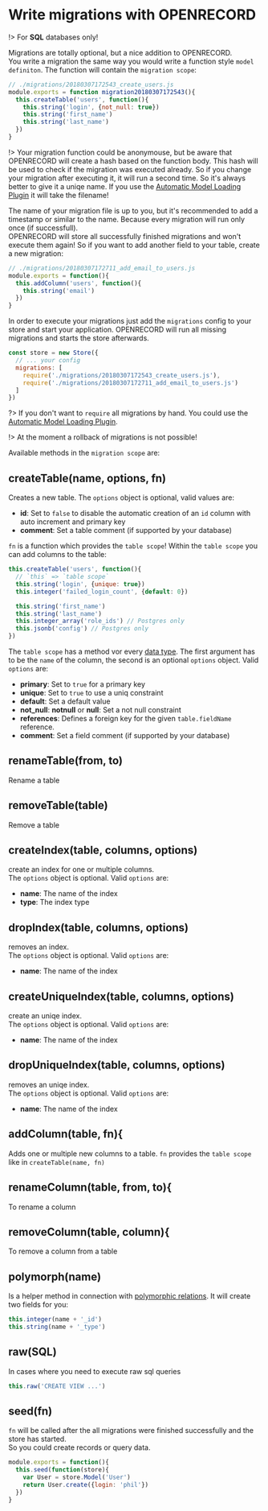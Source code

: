# Write migrations with OPENRECORD
!> For **SQL** databases only!

Migrations are totally optional, but a nice addition to OPENRECORD.  
You write a migration the same way you would write a function style `model definiton`. The function will contain the `migration scope`:

```js
// ./migrations/20180307172543_create_users.js
module.exports = function migration20180307172543(){
  this.createTable('users', function(){
    this.string('login', {not_null: true})
    this.string('first_name')
    this.string('last_name')
  })
}
```

!> Your migration function could be anonymouse, but be aware that OPENRECORD will create a hash based on the function body. This hash will be used to check if the migration was executed already. So if you change your migration after executing it, it will run a second time. So it's always better to give it a uniqe name. If you use the [Automatic Model Loading Plugin](./plugins.md#automatic-model-loading) it will take the filename!

The name of your migration file is up to you, but it's recommended to add a timestamp or similar to the name. Because every migration will run only once (if successfull).  
OPENRECORD will store all successfully finished migrations and won't execute them again! So if you want to add another field to your table, create a new migration:

```js
// ./migrations/20180307172711_add_email_to_users.js
module.exports = function(){
  this.addColumn('users', function(){
    this.string('email')
  })
}
```

In order to execute your migrations just add the `migrations` config to your store and start your application. OPENRECORD will run all missing migrations and starts the store afterwards.

```js
const store = new Store({
  // ... your config
  migrations: [
    require('./migrations/20180307172543_create_users.js'),
    require('./migrations/20180307172711_add_email_to_users.js')
  ]
})
```

?> If you don't want to `require` all migrations by hand. You could use the [Automatic Model Loading Plugin](./plugins.md#automatic-model-loading).

!> At the moment a rollback of migrations is not possible!

Available methods in the `migration scope` are:

## createTable(name, options, fn)

Creates a new table. The `options` object is optional, valid values are: 
* **id**: Set to `false` to disable the automatic creation of an `id` column with auto increment and primary key
* **comment**: Set a table comment (if supported by your database)

`fn` is a function which provides the `table scope`!
Within the `table scope` you can add columns to the table:

```js
this.createTable('users', function(){
  // `this` => `table scope`
  this.string('login', {unique: true})
  this.integer('failed_login_count', {default: 0})

  this.string('first_name')
  this.string('last_name')
  this.integer_array('role_ids') // Postgres only
  this.jsonb('config') // Postgres only
})
```

The `table scope` has a method vor every [data type](./definition.md#attributename-type-options). The first argument has to be the `name` of the column, the second is an optional `options` object. Valid `options` are:
* **primary**: Set to `true` for a primary key
* **unique**: Set to `true` to use a uniq constraint
* **default**: Set a default value
* **not_null**: **notnull** or **null**: Set a not null constraint
* **references**: Defines a foreign key for the given `table.fieldName` reference.
* **comment**: Set a field comment (if supported by your database)

## renameTable(from, to)

Rename a table

## removeTable(table)

Remove a table

## createIndex(table, columns, options)

create an index for one or multiple columns.  
The `options` object is optional. Valid `options` are:
* **name**: The name of the index
* **type**: The index type

## dropIndex(table, columns, options)

removes an index.  
The `options` object is optional. Valid `options` are:
* **name**: The name of the index

## createUniqueIndex(table, columns, options)

create an uniqe index.  
The `options` object is optional. Valid `options` are:
* **name**: The name of the index

## dropUniqueIndex(table, columns, options)

removes an uniqe index.  
The `options` object is optional. Valid `options` are:
* **name**: The name of the index

## addColumn(table, fn){

Adds one or multiple new columns to a table. `fn` provides the `table scope` like in `createTable(name, fn)`

## renameColumn(table, from, to){

To rename a column

## removeColumn(table, column){

To remove a column from a table

## polymorph(name)

Is a helper method in connection with [polymorphic relations](./definition.md#relations). It will create two fields for you:
```js
this.integer(name + '_id')
this.string(name + '_type')
```

## raw(SQL)

In cases where you need to execute raw sql queries

```js
this.raw('CREATE VIEW ...')
```

## seed(fn)

`fn` will be called after the all migrations were finished successfully and the store has started.  
So you could create records or query data.

```js
module.exports = function(){
  this.seed(function(store){
    var User = store.Model('User')
    return User.create({login: 'phil'})
  })
}
```

